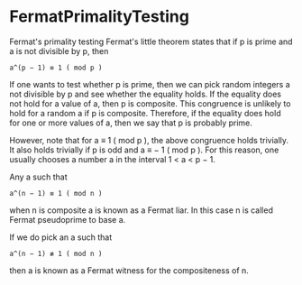 # FermatPrimalityTesting
Fermat's primality testing
Fermat's little theorem states that if p is prime and a is not divisible by p, then

    a^(p − 1) ≡ 1 ( mod p )

If one wants to test whether p is prime, then we can pick random integers a not divisible by p and see whether the equality holds. If the equality does not hold for a value of a, then p is composite. This congruence is unlikely to hold for a random a if p is composite. Therefore, if the equality does hold for one or more values of a, then we say that p is probably prime.

However, note that for a ≡ 1 ( mod p ), the above congruence holds trivially. It also holds trivially if p is odd and a ≡ − 1 ( mod p ). For this reason, one usually chooses a number a in the interval 1 < a < p − 1.

Any a such that

    a^(n − 1) ≡ 1 ( mod n )

when n is composite a is known as a Fermat liar. In this case n is called Fermat pseudoprime to base a.

If we do pick an a such that

    a^(n − 1) ≢ 1 ( mod n )

then a is known as a Fermat witness for the compositeness of n. 
